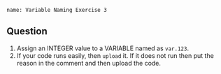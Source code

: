 ```ngMeta
name: Variable Naming Exercise 3

```

## Question

1. Assign an INTEGER value to a VARIABLE named as `var.123`.  
2. If your code runs easily, then `upload` it. If it does not run then put the reason in the comment and then upload the code.
